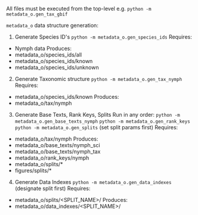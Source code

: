 All files must be executed from the top-level e.g.
`python -m metadata_o.gen_tax_gbif`


`metadata_o` data structure generation:

1. Generate Species ID's
`python -m metadata_o.gen_species_ids`
Requires:
- Nymph data
Produces:
- metadata_o/species_ids/all
- metadata_o/species_ids/known
- metadata_o/species_ids/unknown

2. Generate Taxonomic structure
`python -m metadata_o.gen_tax_nymph`
Requires:
- metadata_o/species_ids/known
Produces:
- metadata_o/tax/nymph

3. Generate Base Texts, Rank Keys, Splits
Run in any order:
`python -m metadata_o.gen_base_texts_nymph`
`python -m metadata_o.gen_rank_keys`
`python -m metadata_o.gen_splits` (set split params first)
Requires:
- metadata_o/tax/nymph
Produces:
- metadata_o/base_texts/nymph_sci
- metadata_o/base_texts/nymph_tax
- metadata_o/rank_keys/nymph
- metadata_o/splits/*
- figures/splits/*

4. Generate Data Indexes
`python -m metadata_o.gen_data_indexes` (designate split first)
Requires:
- metadata_o/splits/<SPLIT_NAME>/
Produces:
- metadata_o/data_indexes/<SPLIT_NAME>/
